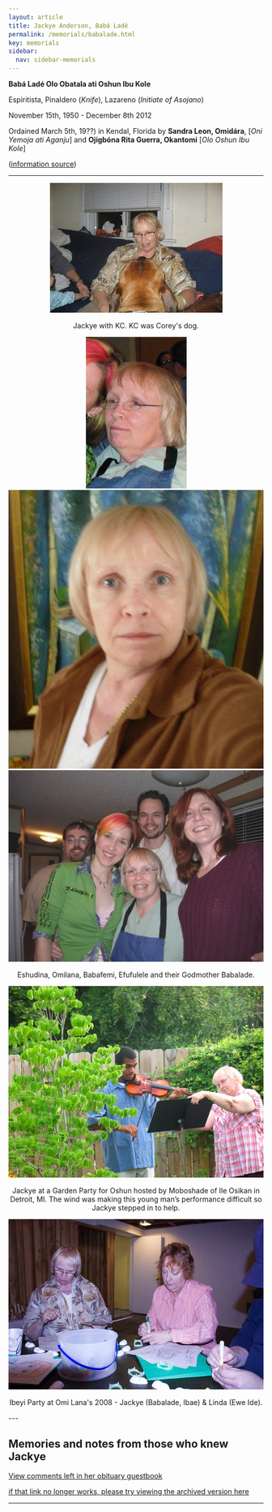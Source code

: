 ```yaml
---
layout: article
title: Jackye Anderson, Babá Ladé
permalink: /memorials/babalade.html
key: memorials
sidebar:
  nav: sidebar-memorials
---
```


**Babá Ladé Olo Obatala ati Oshun Ibu Kole**

Espiritista, Pinaldero (_Knife_), Lazareno (_Initiate of Asojano_)

November 15th, 1950 - December 8th 2012

Ordained March 5th, 19??) in Kendal, Florida by **Sandra Leon, Omidára**, [_Oni Yemoja ati Aganju_] and **Ojigbóna Rita Guerra, Okantomi** [_Olo Oshun Ibu Kole_]

([information source](https://www.facebook.com/groups/orishacommunityofmichigan/permalink/318451388750707))

---

<div class="swiper my-3 swiper-demo swiper-demo--image swiper-demo--3">
  <div class="swiper__wrapper">
<div class="swiper__slide"><center><img class="image image--md" src="babalade/46794915_2100276086938460_4183699206055133184_n.jpg"/><p>Jackye with KC. KC was Corey's dog.</p></center></div>

<div class="swiper__slide"><center><img class="image image--md" src="babalade/46929621_2100276063605129_3164011491095478272_n.jpg"/></center></div>

<div class="swiper__slide"><center><img class="image image--md" src="babalade/47041350_2100276100271792_3987977413232427008_n.jpg"/></center></div>
<div class="swiper__slide"><center><img class="image image--md" src="babalade/46762892_2100276206938448_5657366287051915264_n.jpg"/><p>Eshudina, Omilana, Babafemi, Efufulele and their Godmother Babalade.</p></center></div>

<div class="swiper__slide"><center><img class="image image--md" src="babalade/46759393_2100278066938262_8374105025017806848_n.jpg"/><p>Jackye at a Garden Party for Oshun hosted by Moboshade of Ile Osikan in Detroit, MI. The wind was making this young man’s performance difficult so Jackye stepped in to help.</p></center></div>

<div class="swiper__slide"><center><img class="image image--md" src="babalade/46908915_2100284653604270_3919923304239988736_n.jpg"/><p>Ibeyi Party at Omi Lana's 2008 - Jackye (Babalade, Ibae) & Linda (Ewe Ide).</p></center></div>
  </div>
  <div class="swiper__button swiper__button--prev fas fa-chevron-left"></div>
  <div class="swiper__button swiper__button--next fas fa-chevron-right"></div>
</div>
---

## Memories and notes from those who knew Jackye



[View comments left in her obituary guestbook](https://www.vickfuneralhome.com/obituary/1867063)

[if that link no longer works, please try viewing the archived version here](https://web.archive.org/web/20220125011408/https://www.vickfuneralhome.com/obituary/1867063)


---


<script>
  {%- include scripts/lib/swiper.js -%}
  var SOURCES = window.TEXT_VARIABLES.sources;
  window.Lazyload.js(SOURCES.jquery, function() {
    $('.swiper-demo--0').swiper();
    $('.swiper-demo--1').swiper();
    $('.swiper-demo--2').swiper();
    $('.swiper-demo--3').swiper();
    $('.swiper-demo--4').swiper({ animation: false });
  });
</script>
